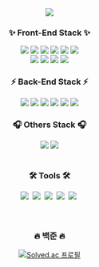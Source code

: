 <div align="center">
  <img src="https://capsule-render.vercel.app/api?type=venom&height=200&text=Taeyun%27s+Repo&fontSize=70&color=0:8871e5,100:b678c4&stroke=b678c4" />
</div>

<!--내용 부분-->
<h3 align="center">✨ Front-End Stack ✨</h3>
<div align="center">
  <img src="https://img.shields.io/badge/HTML5-E34F26?style=for-the-badge&logo=html5&logoColor=white"> 
  <img src="https://img.shields.io/badge/CSS3-1572B6?style=for-the-badge&logo=css3&logoColor=white"> 
  <img src="https://img.shields.io/badge/JavaScript-F7DF1E?style=for-the-badge&logo=JavaScript&logoColor=white"> 
  <img src="https://img.shields.io/badge/TypeScript-007ACC?style=for-the-badge&logo=typescript&logoColor=white">
  <img src="https://img.shields.io/badge/React-20232A?style=for-the-badge&logo=react&logoColor=61DAFB"/> 
  <img src="https://img.shields.io/badge/Next.js-000?logo=nextdotjs&logoColor=fff&style=for-the-badge">   
</div>

<div align="center">
  <img src="https://img.shields.io/badge/jest-C21325?style=for-the-badge&logo=jest&logoColor=white">
  <img src="https://img.shields.io/badge/storybook-FF4785?style=for-the-badge&logo=storybook&logoColor=white">
  <img src="https://img.shields.io/badge/Flutter-02569B?style=for-the-badge&logo=flutter&logoColor=white"> 
  <img src="https://img.shields.io/badge/.NET-5C2D91?style=for-the-badge&logo=.net&logoColor=white"> 
</div>

<h3 align="center">⚡️ Back-End Stack ⚡️</h3>
<div align="center">
  <img src="https://img.shields.io/badge/node.js-339933?style=for-the-badge&logo=Node.js&logoColor=white">
  <img src="https://img.shields.io/badge/express-000000?style=for-the-badge&logo=express&logoColor=white">
  <img src="https://img.shields.io/badge/mysql-4479A1?style=for-the-badge&logo=mysql&logoColor=white">
  <img src="https://img.shields.io/badge/SQLite-07405E?style=for-the-badge&logo=sqlite&logoColor=white">
  <img src="https://img.shields.io/badge/prisma-2D3748?style=for-the-badge&logo=sqlite&logoColor=white">
  <img src="https://img.shields.io/badge/Django-092E20?style=for-the-badge&logo=django&logoColor=white">
</div>

<h3 align="center">🎧 Others Stack 🎧</h3>
<div align="center">
  <img src="https://img.shields.io/badge/C-00599C?style=for-the-badge&logo=c&logoColor=white"> 
  <img src="https://img.shields.io/badge/C%2B%2B-00599C?style=for-the-badge&logo=c%2B%2B&logoColor=white"> 
</div>

<br>

<h3 align="center">🛠 Tools 🛠</h3>
<div align="center">
  <img src="https://img.shields.io/badge/git-F05033.svg?style=for-the-badge&logo=git&logoColor=white" />&nbsp
  <img src="https://img.shields.io/badge/github-181717.svg?style=for-the-badge&logo=github&logoColor=white" />&nbsp
  <img src="https://img.shields.io/badge/Notion-F3F3F3.svg?style=for-the-badge&logo=notion&logoColor=black" />&nbsp
  <img src="https://img.shields.io/badge/figma-F24E1E.svg?style=for-the-badge&logo=figma&logoColor=white" />&nbsp
  <img src="https://img.shields.io/badge/VSCode-2C2C32.svg?style=for-the-badge&logo=VSCode&logoColor=22ABF3" />&nbsp
</div>

<br>
<br>

<h3 align="center">🔥 백준 🔥</h3>
<div align="center"><p><a href="https://solved.ac/wke1wke1"><img src="http://mazassumnida.wtf/api/v2/generate_badge?boj=gomteng03" alt="Solved.ac 프로필"></a></p></div>
